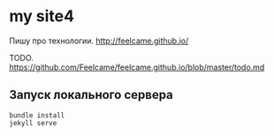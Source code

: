 
# my site4

Пишу про технологии.
http://feelcame.github.io/

TODO. https://github.com/Feelcame/feelcame.github.io/blob/master/todo.md



## Запуск локального сервера
```
bundle install
jekyll serve
```
